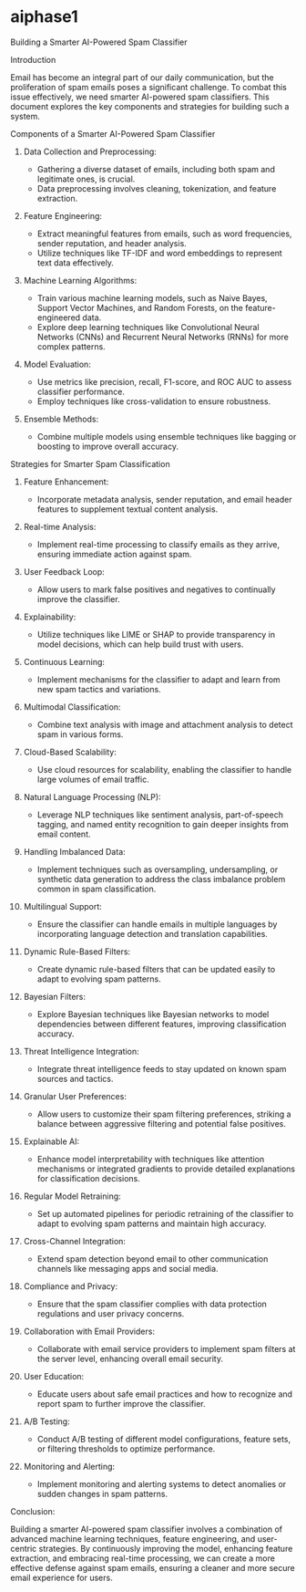 # aiphase1

Building a Smarter AI-Powered Spam Classifier

 Introduction

Email has become an integral part of our daily communication, but the proliferation of spam emails poses a significant challenge. To combat this issue effectively, we need smarter AI-powered spam classifiers. This document explores the key components and strategies for building such a system.

 Components of a Smarter AI-Powered Spam Classifier

1. Data Collection and Preprocessing:
   - Gathering a diverse dataset of emails, including both spam and legitimate ones, is crucial.
   - Data preprocessing involves cleaning, tokenization, and feature extraction.

2. Feature Engineering:
   - Extract meaningful features from emails, such as word frequencies, sender reputation, and header analysis.
   - Utilize techniques like TF-IDF and word embeddings to represent text data effectively.

3. Machine Learning Algorithms:
   - Train various machine learning models, such as Naive Bayes, Support Vector Machines, and Random Forests, on the feature-engineered data.
   - Explore deep learning techniques like Convolutional Neural Networks (CNNs) and Recurrent Neural Networks (RNNs) for more complex patterns.

4. Model Evaluation:
   - Use metrics like precision, recall, F1-score, and ROC AUC to assess classifier performance.
   - Employ techniques like cross-validation to ensure robustness.

5. Ensemble Methods:
   - Combine multiple models using ensemble techniques like bagging or boosting to improve overall accuracy.

 Strategies for Smarter Spam Classification

1. Feature Enhancement:
   - Incorporate metadata analysis, sender reputation, and email header features to supplement textual content analysis.

2. Real-time Analysis:
   - Implement real-time processing to classify emails as they arrive, ensuring immediate action against spam.

3. User Feedback Loop:
   - Allow users to mark false positives and negatives to continually improve the classifier.

4. Explainability:
   - Utilize techniques like LIME or SHAP to provide transparency in model decisions, which can help build trust with users.

5. Continuous Learning:
   - Implement mechanisms for the classifier to adapt and learn from new spam tactics and variations.

6. Multimodal Classification:
   - Combine text analysis with image and attachment analysis to detect spam in various forms.

7. Cloud-Based Scalability:
   - Use cloud resources for scalability, enabling the classifier to handle large volumes of email traffic.



8. Natural Language Processing (NLP):
   - Leverage NLP techniques like sentiment analysis, part-of-speech tagging, and named entity recognition to gain deeper insights from email content.

9. Handling Imbalanced Data:
   - Implement techniques such as oversampling, undersampling, or synthetic data generation to address the class imbalance problem common in spam classification.

10. Multilingual Support:
    - Ensure the classifier can handle emails in multiple languages by incorporating language detection and translation capabilities.

11. Dynamic Rule-Based Filters:
    - Create dynamic rule-based filters that can be updated easily to adapt to evolving spam patterns.

12. Bayesian Filters:
    - Explore Bayesian techniques like Bayesian networks to model dependencies between different features, improving classification accuracy.

13. Threat Intelligence Integration:
    - Integrate threat intelligence feeds to stay updated on known spam sources and tactics.

14. Granular User Preferences:
    - Allow users to customize their spam filtering preferences, striking a balance between aggressive filtering and potential false positives.

15. Explainable AI:
    - Enhance model interpretability with techniques like attention mechanisms or integrated gradients to provide detailed explanations for classification decisions.

16. Regular Model Retraining:
    - Set up automated pipelines for periodic retraining of the classifier to adapt to evolving spam patterns and maintain high accuracy.

17. Cross-Channel Integration:
    - Extend spam detection beyond email to other communication channels like messaging apps and social media.

18. Compliance and Privacy:
    - Ensure that the spam classifier complies with data protection regulations and user privacy concerns.

19. Collaboration with Email Providers:
    - Collaborate with email service providers to implement spam filters at the server level, enhancing overall email security.

20. User Education:
    - Educate users about safe email practices and how to recognize and report spam to further improve the classifier.

21. A/B Testing:
    - Conduct A/B testing of different model configurations, feature sets, or filtering thresholds to optimize performance.

22. Monitoring and Alerting:
    - Implement monitoring and alerting systems to detect anomalies or sudden changes in spam patterns.



 
Conclusion:


Building a smarter AI-powered spam classifier involves a combination of advanced machine learning techniques, feature engineering, and user-centric strategies. By continuously improving the model, enhancing feature extraction, and embracing real-time processing, we can create a more effective defense against spam emails, ensuring a cleaner and more secure email experience for users. 

